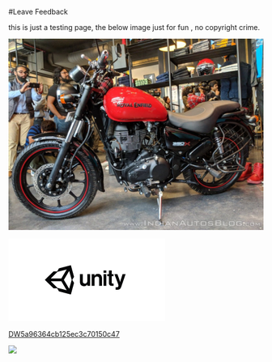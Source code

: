 #Leave Feedback

<div id="feedback-container"></div>
this is just a testing page,
the below image just for fun , no copyright crime.

![abc](Images/DW5af51be33d8ce91810dc3e11.jpg)

![abc](Images/DW5a963922d2f2b83b4ce3e9c6.png)


[DW5a96364cb125ec3c70150c47](Examples/DW5a96364cb125ec3c70150c47.cs)

![](https://images.pexels.com/photos/67636/rose-blue-flower-rose-blooms-67636.jpeg)
